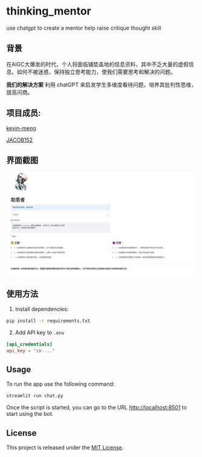 # thinking_mentor

use chatgpt to create a mentor help raise critique thought skill

## 背景
在AIGC大爆发的时代，个人将面临铺垫盖地的信息资料，其中不乏大量的虚假信息。如何不被迷惑，保持独立思考能力，使我们需要思考和解决的问题。

**我们的解决方案**
利用 chatGPT 来启发学生多维度看待问题，培养其批判性思维，提高问商。

## 项目成员:
[kevin-meng](https://github.com/kevin-meng)


[JACOB152](https://github.com/JACOB152)


## 界面截图
![](./pic/screenshot.png)

## 使用方法

1. Install dependencies:

```bash
pip install -r requirements.txt
```

2. Add API key to `.env`

```toml
[api_credentials]
api_key = "sk-..."
```

## Usage

To run the app use the following command:

```bash
streamlit run chat.py
```

Once the script is started, you can go to the URL [http://localhost:8501](http://localhost:8501) to start using the bot.

## License

This project is released under the [MIT License](LICENSE).



  
